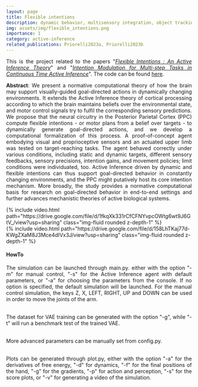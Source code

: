 ```yaml
---
layout: page
title: Flexible intentions
description: dynamic behavior, multisensory integration, object tracking
img: assets/img/flexible_intentions.png
importance: 1
category: active-inference
related_publications: Priorelli2023a, Priorelli2023b
---
```


<div align="justify">

This is the project related to the papers "<i><a href="https://www.frontiersin.org/articles/10.3389/fncom.2023.1128694/full">Flexible Intentions : An Active Inference Theory</a></i>" and "<i><a href="https://link.springer.com/chapter/10.1007/978-3-031-28719-0_19">Intention Modulation for Multi-step Tasks in Continuous Time Active Inference</a></i>". The code can be found <a href="https://github.com/priorelli/PACE">here</a>.


</div>

<p align="justify"><b>Abstract</b>: We present a normative computational theory of how the brain may support visually-guided goal-directed actions in dynamically changing environments. It extends the Active Inference theory of cortical processing according to which the brain maintains beliefs over the environmental state, and motor control signals try to fulfil the corresponding sensory predictions. We propose that the neural circuitry in the Posterior Parietal Cortex (PPC) compute flexible intentions - or motor plans from a belief over targets - to dynamically generate goal-directed actions, and we develop a computational formalization of this process. A proof-of-concept agent embodying visual and proprioceptive sensors and an actuated upper limb was tested on target-reaching tasks. The agent behaved correctly under various conditions, including static and dynamic targets, different sensory feedbacks, sensory precisions, intention gains, and movement policies; limit conditions were individuated, too. Active Inference driven by dynamic and flexible intentions can thus support goal-directed behavior in constantly changing environments, and the PPC might putatively host its core intention mechanism. More broadly, the study provides a normative computational basis for research on goal-directed behavior in end-to-end settings and further advances mechanistic theories of active biological systems.
</p>



<div class="row mt-3">
    <div class="col-sm mt-3 mt-md-0">
        {% include video.html path="https://drive.google.com/file/d/1fkqXk331rCfCFNYvpcOWtg6wt9J6GtV_/view?usp=sharing" class="img-fluid rounded z-depth-1" %}
    </div>
    <div class="col-sm mt-3 mt-md-0">
        {% include video.html path="https://drive.google.com/file/d/158LhTKaj77d-KWgZXaM8J3Mce4dIVx3J/view?usp=sharing" class="img-fluid rounded z-depth-1" %}
    </div>
</div>
<div class="caption">
</div>

#### HowTo

<div align="justify">

The simulation can be launched through main.py. either with the option "-m" for manual control, "-s" for the Active Inference agent with default parameters, or "-a" for choosing the parameters from the console. If no option is specified, the default simulation will be launched. For the manual control simulation, the keys Z, X, LEFT, RIGHT, UP and DOWN can be used in order to move the joints of the arm. <br/><br/>

The dataset for VAE training can be generated with the option "-g", while "-t" will run a benchmark test of the trained VAE. <br/><br/>

More advanced parameters can be manually set from config.py. <br/><br/>

Plots can be generated through plot.py, either with the option "-a" for the derivatives of free energy, "-d" for dynamics, "-f" for the final positions of the hand, "-g" for the gradients, "-p" for action and perception, "-s" for the score plots, or "-v" for generating a video of the simulation.

</div>

<br/><br/>
